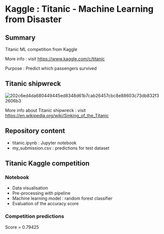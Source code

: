 # Kaggle : Titanic - Machine Learning from Disaster

## Summary

Titanic ML competition from Kaggle 

More info : visit https://www.kaggle.com/c/titanic

Purpose : Predict which passengers survived

## Titanic shipwreck

![202c6ed4da680449445ed8348d61b7cab26457cbc8e88603c73db832f32606b3](https://user-images.githubusercontent.com/82372483/121689358-cb692b00-cac4-11eb-8fd4-8e616be1b16c.jpg)

More info about Titanic shipwreck : visit https://en.wikipedia.org/wiki/Sinking_of_the_Titanic

## Repository content 

* titanic.ipynb : Jupyter notebook
* my_submission.csv : predictions for test dataset

## Titanic Kaggle competition

### Notebook
* Data visualisation
* Pre-processing with pipeline
* Machine learning model : random forest classifier
* Evaluation of the accuracy score 

### Competition predictions
Score = 0.79425

